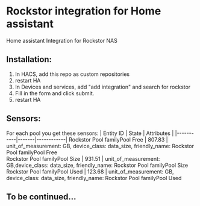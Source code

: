# Rockstor integration for Home assistant


Home assistant Integration for Rockstor NAS

## Installation:  
1. In HACS, add this repo as custom repositories  
2. restart HA
3. In Devices and services, add "add integration" and search for rockstor  
4. Fill in the form and click submit.  
5. restart HA

## Sensors:
For each pool you get these sensors:
| Entity ID | State | Attributes |
|-----------|-------|------------|
Rockstor Pool familyPool Free | 807.83 | unit_of_measurement: GB,  device_class: data_size,  friendly_name: Rockstor Pool familyPool Free  
Rockstor Pool familyPool Size | 931.51 | unit_of_measurement: GB,device_class: data_size, friendly_name: Rockstor Pool familyPool Size
Rockstor Pool familyPool Used | 123.68 | unit_of_measurement: GB, device_class: data_size, friendly_name: Rockstor Pool familyPool Used


## To be continued...

